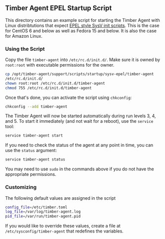 ## Timber Agent EPEL Startup Script

This directory contains an example script for starting the Timber Agent with
Linux distribtutions that expect [EPEL style SysV init
scripts](https://fedoraproject.org/wiki/EPEL:SysVInitScripts?rd=Packaging:SysVInitScript).
This is the case for CentOS 6 and below as well as Fedora 15 and below. It is
also the case for Amazon Linux.


### Using the Script

Copy the file `timber-agent` into `/etc/rc.d/init.d/`. Make sure it is owned by
`root:root` with executable permissions for the owner.

```sh
cp /opt/timber-agent/support/scripts/startup/sysv-epel/timber-agent
/etc/rc.d/init.d/
chown root:root /etc/rc.d/init.d/timber-agent
chmod 755 /etc/rc.d/init.d/timber-agent
```

Once that's done, you can activate the script using `chkconfig`:

```sh
chkconfig --add timber-agent
```

The Timber Agent will now be started automatically during run levels 3, 4,
and 5. To start it immediately (and not wait for a reboot), use the `service`
tool:

```sh
service timber-agent start
```

If you need to check the status of the agent at any point in time, you can use
the `status` argument:

```sh
service timber-agent status
```

You may need to use `sudo` in the commands above if you do not have the
appropriate permissions.

### Customizing

The following default values are assigned in the script

```sh
config_file=/etc/timber.toml
log_file=/var/log/timber-agent.log
pid_file=/var/run/timber-agent.pid
```

If you would like to override these values, create a file at
`/etc/sysconfig/timber-agent` that redefines the variables.
